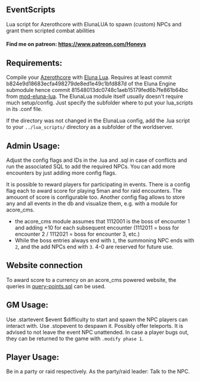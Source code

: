 ## EventScripts
Lua script for Azerothcore with ElunaLUA to spawn (custom) NPCs and grant them scripted combat abilities

#### Find me on patreon: https://www.patreon.com/Honeys

## Requirements:
Compile your [Azerothcore](https://github.com/azerothcore/azerothcore-wotlk) with [Eluna Lua](https://www.azerothcore.org/catalogue-details.html?id=131435473).
Requires at least commit b824e9d18683ecfa498279de8ed1e49c1bfd887d of the Eluna Engine submodule hence commit 81548013dc0748c1aeb15179fed6b7fe861b64bc from [mod-eluna-lua](https://github.com/azerothcore/mod-eluna-lua-engine).
The ElunaLua module itself usually doesn't require much setup/config. Just specify the subfolder where to put your lua_scripts in its .conf file.

If the directory was not changed in the ElunaLua config, add the .lua script to your `../lua_scripts/` directory as a subfolder of the worldserver.

## Admin Usage:
Adjust the config flags and IDs in the .lua and .sql in case of conflicts and run the associated SQL to add the required NPCs. You can add more encounters by just adding more config flags.

It is possible to reward players for participating in events. There is a config flag each to award score for playing 5man and for raid encounters. The amouont of score is configurable too.
Another config flag allows to store any and all events in the db and visualize them, e.g. with a module for acore_cms.
-  the acore_cms module assumes that 1112001 is the boss of encounter 1 and adding +10 for each subsequent encounter (1112011 = boss for encounter 2 / 1112021 = boss for encounter 3, etc.)
-  While the boss entries always end with `1`, the summoning NPC ends with `2`, and the add NPCs end with `3`. 4-0 are reserved for future use.

## Website connection
To award score to a currency on an acore_cms powered website, the queries in [query-points.sql](https://github.com/55Honey/Acore_eventScripts/blob/main/scripts/query-points.sql) can be used.

## GM Usage:
Use .startevent $event $difficulty to start and spawn the NPC players can interact with. Use .stopevent to despawn it. Possibly offer teleports.
It is advised to not leave the event NPC unattended. In case a player bugs out, they can be returned to the game with `.modify phase 1`.

## Player Usage:
Be in a party or raid respectively. As the party/raid leader: Talk to the NPC. 

